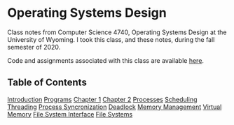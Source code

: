 Operating Systems Design
=====
Class notes from Computer Science 4740, Operating Systems Design at the University of Wyoming. I took this class, and these notes, during the fall semester of 2020.

Code and assignments associated with this class are available [here](https://github.com/andey-robins/school/tree/master/cosc4740).

Table of Contents
-----
[Introduction](http://andey-robins.github.io/webnotes/mdwiki#!./os/introduction.md)
[Programs](http://andey-robins.github.io/webnotes/mdwiki#!./os/program.md)
[Chapter 1](http://andey-robins.github.io/webnotes/mdwiki#!./os/chapter01.md)
[Chapter 2](http://andey-robins.github.io/webnotes/mdwiki#!./os/chapter02.md)
[Processes](http://andey-robins.github.io/webnotes/mdwiki#!./os/chapter03.md)
[Scheduling](http://andey-robins.github.io/webnotes/mdwiki#!./os/chapter04.md)
[Threading](http://andey-robins.github.io/webnotes/mdwiki#!./os/chapter05.md)
[Process Syncronization](http://andey-robins.github.io/webnotes/mdwiki#!./os/chapter0607.md)
[Deadlock](http://andey-robins.github.io/webnotes/mdwiki#!./os/chapter08.md)
[Memory Management](http://andey-robins.github.io/webnotes/mdwiki#!./os/chapter09.md)
[Virtual Memory](http://andey-robins.github.io/webnotes/mdwiki#!./os/chapter10.md)
[File System Interface](http://andey-robins.github.io/webnotes/mdwiki#!./os/chapter13.md)
[File Systems](http://andey-robins.github.io/webnotes/mdwiki#!./os/chapter1415.md)